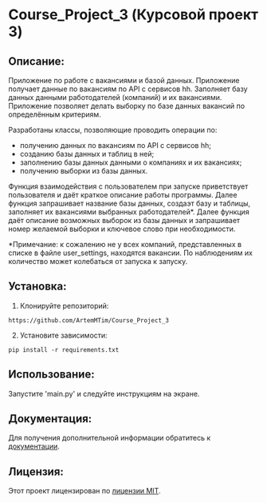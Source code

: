 # Course_Project_3 (Курсовой проект 3)
##  Описание:
Приложение по работе с вакансиями и базой данных. Приложение получает данные по вакансиям по API
с сервисов hh. Заполняет базу данных данными работодателей (компаний) и их вакансиями. Приложение
позволяет делать выборку по базе данных вакансий по определённым критериям.

Разработаны классы, позволяющие проводить операции по:
- получению данных по вакансиям по API с сервисов hh;
- созданию базы данных и таблиц в ней;
- заполнению базы данных данными о компаниях и их вакансиях;
- получению выборки из базы данных.

Функция взаимодействия с пользователем при запуске приветствует пользователя и даёт краткое описание работы программы.
Далее функция запрашивает название базы данных, создаэт базу и таблицы, заполняет их вакансиями выбранных работодателей*.
Далее функция даёт описание возможных выборок из базы данных и запрашивает номер желаемой выборки и ключевое слово при необходимости.

*Примечание: к сожалению не у всех компаний, представленных в списке в файле user_settings, находятся вакансии. По наблюдениям их
количество может колебаться от запуска к запуску.

## Установка:
1. Клонируйте репозиторий:
```
https://github.com/ArtemMTim/Course_Project_3
```
2. Установите зависимости:
```
pip install -r requirements.txt
```
## Использование:
Запустите 'main.py' и следуйте инструкциям на экране.


## Документация:
Для получения дополнительной информации обратитесь к [документации](docs/README.md).

## Лицензия:

Этот проект лицензирован по [лицензии MIT](LICENSE).